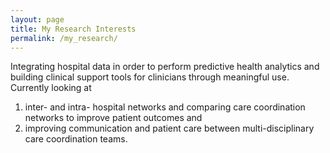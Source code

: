 ```yaml
---
layout: page
title: My Research Interests
permalink: /my_research/
---
```


Integrating hospital data in order to perform predictive health analytics and
building clinical support tools for clinicians through meaningful use.  Currently looking
at

1.  inter- and intra- hospital networks and comparing care coordination networks to improve
patient outcomes and
1.  improving communication and patient care between multi-disciplinary care coordination teams.
